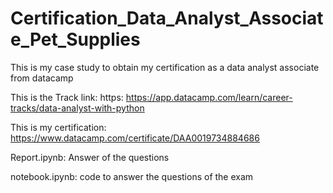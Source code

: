 # Certification_Data_Analyst_Associate_Pet_Supplies
This is my case study to obtain my certification as a data analyst associate from datacamp

This is the Track link: https: https://app.datacamp.com/learn/career-tracks/data-analyst-with-python

This is my certification: https://www.datacamp.com/certificate/DAA0019734884686

Report.ipynb: Answer of the questions

notebook.ipynb: code to answer the questions of the exam
